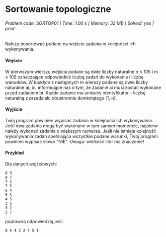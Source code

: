 # Sortowanie topologiczne
###### Problem code: SORTOP01 \| Time: 1.00 s \| Memory: 32 MB \| Solved: yes \| print

Należy posortować podane na wejściu zadania w kolejności ich wykonywania.

#### Wejście
W pierwszym wierszu wejścia podane są dwie liczby naturalne n ≤ 105 i m ≤ 105 oznaczające odpowiednio liczbę zadań do wykonania i liczbę warunków. W każdym z następnych m wierszy podane są dwie liczby naturalne ai, bi, informujące nas o tym, że zadanie ai musi zostać wykonane przed zadaniem bi. Każde zadanie ma unikalny identyfikator - liczbę naturalną z przedziału obustronnie domkniętego [1, n].

#### Wyjście
Twój program powinien wypisać zadania w kolejności ich wykonywania. Jeśli dwa zadania mogą być wykonane w tym samym momencie, najpierw należy wykonać zadania o większym numerze. Jeśli nie istnieje kolejność wykonywania zadań spełniająca wszystkie podane warunki, Twój program powinien wypisać słowo "NIE". Uwaga: wielkość liter ma znaczenie!

#### Przykład
Dla danych wejściowych:

```
8 9
8 7
7 1
7 5
6 4
5 1
4 5
3 5
3 2
2 7
```
poprawną odpowiedzią jest:
```
8 6 4 3 2 7 5 1
```
